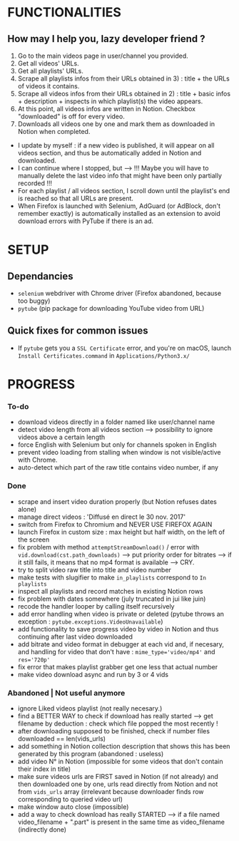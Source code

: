 # FUNCTIONALITIES
## How may I help you, lazy developer friend ?
1) Go to the main videos page in user/channel you provided.
2) Get all videos' URLs. 
3) Get all playlists' URLs. 
4) Scrape all playlists infos from their URLs obtained in 3) : title + the URLs of videos it contains.
5) Scrape all videos infos from their URLs obtained in 2) : title + basic infos + description + inspects in which playlist(s) the video appears.
6) At this point, all videos infos are written in Notion. Checkbox "downloaded" is off for every video.
7) Downloads all videos one by one and mark them as downloaded in Notion when completed. 
- I update by myself : if a new video is published, it will appear on all videos section, and thus be automatically added in Notion and downloaded.
- I can continue where I stopped, but —> !!! Maybe you will have to manually delete the last video info that might have been only partially recorded !!!
- For each playlist / all videos section, I scroll down until the playlist's end is reached so that all URLs are present.
- When Firefox is launched with Selenium, AdGuard (or AdBlock, don't remember exactly) is automatically installed as an extension to avoid download errors with PyTube if there is an ad.

# SETUP
## Dependancies
- `selenium` webdriver with Chrome driver (Firefox abandoned, because too buggy)
- `pytube` (pip package for downloading YouTube video from URL)

## Quick fixes for common issues
- If `pytube` gets you a `SSL Certificate` error, and you're on macOS, launch `Install Certificates.command` in `Applications/Python3.x/`

# PROGRESS
### To-do
- download videos directly in a folder named like user/channel name
- detect video length from all videos section —> possibility to ignore videos above a certain length
- force English with Selenium but only for channels spoken in English
- prevent video loading from stalling when window is not visible/active with Chrome.
- auto-detect which part of the raw title contains video number, if any

### Done
- scrape and insert video duration properly (but Notion refuses dates alone)
- manage direct videos : 'Diffusé en direct le 30 nov. 2017'
- switch from Firefox to Chromium and NEVER USE FIREFOX AGAIN
- launch Firefox in custom size : max height but half width, on the left of the screen
- fix problem with method `attemptStreamDownload()` / error with `vid.download(cst.path_downloads)` —> put priority order for bitrates —> if it still fails, it means that no mp4 format is available —> CRY.
- try to split video raw title into title and video number 
- make tests with slugifier to make `in_playlists` correspond to `In playlists`
- inspect all playlists and record matches in existing Notion rows
- fix problem with dates somewhere (july truncated in jui like juin)
- recode the handler looper by calling itself recursively
- add error handling when video is private or deleted (pytube throws an exception : `pytube.exceptions.VideoUnavailable`)
- add functionality to save progress video by video in Notion and thus continuing after last video downloaded
- add bitrate and video format in debugger at each vid and, if necesary, and handling for video that don't have : `mime_type='video/mp4'` and `res='720p'`
- fix error that makes playlist grabber get one less that actual number
- make video download async and run by 3 or 4 vids

### Abandoned | Not useful anymore
- ignore Liked videos playlist (not really necesary.)
- find a BETTER WAY to check if download has really started —> get filename by deduction : check which file popped the most recently !
- after downloading supposed to be finished, check if number files downloaded == len(vids_urls)
- add something in Notion collection description that shows this has been generated by this program (abandoned : useless)
- add video N° in Notion (impossible for some videos that don't contain their index in title)
- make sure videos urls are FIRST saved in Notion (if not already) and then downloaded one by one, urls read directly from Notion and not from `vids_urls` array (irrelevant because downloader finds row corresponding to queried video url)
- make window auto close (impossible)
- add a way to check download has really STARTED —> if a file named video_filename + ".part" is present in the same time as video_filename (indirectly done)